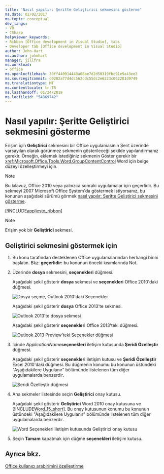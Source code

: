 ```yaml
---
title: 'Nasıl yapılır: Şeritte Geliştirici sekmesini gösterme'
ms.date: 02/02/2017
ms.topic: conceptual
dev_langs:
- VB
- CSharp
helpviewer_keywords:
- Ribbon [Office development in Visual Studio], tabs
- Developer tab [Office development in Visual Studio]
author: John-Hart
ms.author: johnhart
manager: jillfra
ms.workload:
- office
ms.openlocfilehash: 30ff440914448a08ae7d2d50319fbc91e9a43ee2
ms.sourcegitcommit: c0202a77d4dc562cdc55dc2e6223c062281d9749
ms.translationtype: MT
ms.contentlocale: tr-TR
ms.lasthandoff: 01/24/2019
ms.locfileid: "54869742"
---
```

# <a name="how-to-show-the-developer-tab-on-the-ribbon"></a>Nasıl yapılır: Şeritte Geliştirici sekmesini gösterme
  Erişim için **Geliştirici** sekmesini bir Office uygulamasının Şerit üzerinde varsayılan olarak görünmez sekmenin gösterileceği şekilde yapılandırmanız gerekir. Örneğin, eklemek istediğiniz sekmenin Göster gerekir bir <xref:Microsoft.Office.Tools.Word.GroupContentControl> Word için belge düzeyi özelleştirmeyi için.  
  
> [!NOTE]  
>  Bu kılavuz, Office 2010 veya yalnızca sonraki uygulamalar için geçerlidir. Bu sekmeyi 2007 Microsoft Office System'da göstermek istiyorsanız, bu konunun aşağıdaki sürümü görmek [nasıl yapılır: Şeritte Geliştirici sekmesini gösterme](https://web.archive.org/web/20140303033431/msdn.microsoft.com/library/bb608625(v=vs.90).aspx
).  
  
 [!INCLUDE[appliesto_ribbon](../vsto/includes/appliesto-ribbon-md.md)]  
  
> [!NOTE]  
>  Erişim yok bir **Geliştirici** sekmesi.  
  
## <a name="to-show-the-developer-tab"></a>Geliştirici sekmesini göstermek için  
  
1.  Bu konu tarafından desteklenen Office uygulamalarından herhangi birini başlatın. Bkz: **geçerlidir:** bu konunun önceki kısımlarında Not.  
  
2.  Üzerinde **dosya** sekmesini, **seçenekleri** düğmesi.  
  
     Aşağıdaki şekil gösterir **dosya** sekmesi ve **seçenekleri** Office 2010'daki düğmesi.  
  
     ![Dosya seçme, Outlook 2010'daki Seçenekler](../vsto/media/vsto-office-file-tab.png "dosyası seçme, Outlook 2010'da seçenekleri")  
  
     Aşağıdaki şekil gösterir **dosya** Office 2013'te sekmesi.  
  
     ![Outlook 2013'te dosya sekmesi](../vsto/media/vsto-office2013-filetab.png "Outlook 2013'te dosya sekmesi")  
  
     Aşağıdaki şekil gösterir **seçenekleri** Office 2013'teki düğmesi.  
  
     ![Outlook 2013 Preview'teki Seçenekler düğmesi](../vsto/media/vsto-office2013-optionsbutton.png "Outlook 2013 Preview'teki Seçenekler düğmesi")  
  
3.  İçinde _ApplicationName_**seçenekleri** iletişim kutusunda **Şeridi Özelleştir** düğmesi.  
  
     Aşağıdaki şekil gösterir **seçenekleri** iletişim kutusu ve **Şeridi Özelleştir** Excel 2010'daki düğmesi. Bu düğmenin konumu bu konunun üstündeki "Aşağıdakilere Uygulanır" bölümünde listelenen tüm diğer uygulamalarda benzerdir.  
  
     ![Şeridi Özelleştir düğmesi](../vsto/media/vsto-office2010-customizeribbonbutton.png "Şeridi Özelleştir düğmesi")  
  
4.  Ana sekmeler listesinde seçin **Geliştirici** onay kutusu.  
  
     Aşağıdaki şekil gösterir **Geliştirici** Word 2010 onay kutusuna ve [!INCLUDE[Word_15_short](../vsto/includes/word-15-short-md.md)]. Bu onay kutusunun konumu bu konunun üstündeki "Aşağıdakilere Uygulanır" bölümünde listelenen tüm diğer uygulamalarda benzerdir.  
  
     ![Word Seçenekleri iletişim kutusunda Geliştirici onay kutusu](../vsto/media/vsto-office2010-developercheckbox.png "Geliştirici onay kutusuna Word Seçenekleri iletişim kutusu")  
  
5.  Seçin **Tamam** kapatmak için düğme **seçenekleri** iletişim kutusu.  
  
## <a name="see-also"></a>Ayrıca bkz.  
 [Office kullanıcı arabirimini özelleştirme](../vsto/office-ui-customization.md)  
